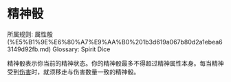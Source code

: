 # 精神骰

所属规则: 属性骰 (%E5%B1%9E%E6%80%A7%E9%AA%B0%201b3d619a067b80d2a1ebea63149d92fb.md)
Glossary: Spirit Dice

精神骰表示你当前的精神状态。你的精神骰最多不得超过精神属性本身。每当精神受到[伤害](%E9%80%A0%E6%88%90%E4%BC%A4%E5%AE%B3%201b4d619a067b8092a3a9d4c4494aea00.md)时，就须移走与伤害数量一致的精神骰。